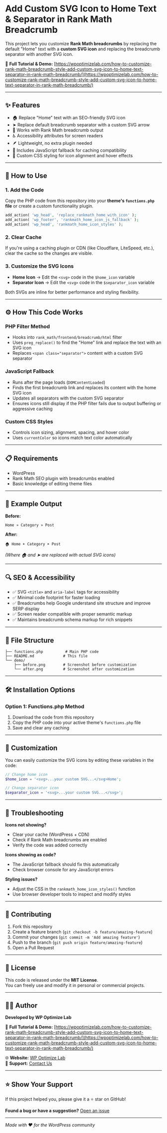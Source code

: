# Add Custom SVG Icon to Home Text & Separator in Rank Math Breadcrumb

This project lets you customize **Rank Math breadcrumbs** by replacing the default "Home" text with a **custom SVG icon** and replacing the breadcrumb separator with another SVG icon.

📌 **Full Tutorial & Demo:** [https://wpoptimizelab.com/how-to-customize-rank-math-breadcrumb-style-add-custom-svg-icon-to-home-text-separator-in-rank-math-breadcrumb/](https://wpoptimizelab.com/how-to-customize-rank-math-breadcrumb-style-add-custom-svg-icon-to-home-text-separator-in-rank-math-breadcrumb/)

---

## ✨ Features

- 🏠 Replace "Home" text with an SEO-friendly SVG icon
- ➤ Replace default breadcrumb separator with a custom SVG arrow
- 🔧 Works with Rank Math breadcrumb output
- ♿ Accessibility attributes for screen readers
- 🪶 Lightweight, no extra plugin needed
- 🔄 Includes JavaScript fallback for caching compatibility
- 🎨 Custom CSS styling for icon alignment and hover effects

---

## 🚀 How to Use

### 1. Add the Code

Copy the PHP code from this repository into your **theme's `functions.php` file** or create a custom functionality plugin.

```php
add_action( 'wp_head', 'replace_rankmath_home_with_icon' );
add_action( 'wp_footer', 'rankmath_home_icon_js_fallback' );
add_action( 'wp_head', 'rankmath_home_icon_styles' );
```

### 2. Clear Cache

If you're using a caching plugin or CDN (like Cloudflare, LiteSpeed, etc.), clear the cache so the changes are visible.

### 3. Customize the SVG Icons

- **Home Icon** → Edit the `<svg>` code in the `$home_icon` variable
- **Separator Icon** → Edit the `<svg>` code in the `$separator_icon` variable

Both SVGs are inline for better performance and styling flexibility.

---

## ⚙️ How This Code Works

### PHP Filter Method
- Hooks into `rank_math/frontend/breadcrumb/html` filter
- Uses `preg_replace()` to find the "Home" link and replace the text with an SVG icon
- Replaces `<span class="separator">` content with a custom SVG separator

### JavaScript Fallback
- Runs after the page loads (`DOMContentLoaded`)
- Finds the first breadcrumb link and replaces its content with the home SVG icon
- Updates all separators with the custom SVG separator
- Ensures icons still display if the PHP filter fails due to output buffering or aggressive caching

### Custom CSS Styles
- Controls icon sizing, alignment, spacing, and hover color
- Uses `currentColor` so icons match text color automatically

---

## 📋 Requirements

- WordPress
- Rank Math SEO plugin with breadcrumbs enabled
- Basic knowledge of editing theme files

---

## 🎯 Example Output

**Before:**
```
Home » Category » Post
```

**After:**
```
🏠 Home ➤ Category ➤ Post
```
*(Where 🏠 and ➤ are replaced with actual SVG icons)*

---

## 🔍 SEO & Accessibility

- ✅ SVG `<title>` and `aria-label` tags for accessibility
- ✅ Minimal code footprint for faster loading  
- ✅ Breadcrumbs help Google understand site structure and improve SERP display
- ✅ Screen reader compatible with proper semantic markup
- ✅ Maintains breadcrumb schema markup for rich snippets

---

## 📁 File Structure

```
├── functions.php          # Main PHP code
├── README.md             # This file
└── demo/
    ├── before.png        # Screenshot before customization
    └── after.png         # Screenshot after customization
```

---

## 🛠️ Installation Options

### Option 1: Functions.php Method
1. Download the code from this repository
2. Copy the PHP code into your active theme's `functions.php` file
3. Save and clear any caching


---

## 🎨 Customization

You can easily customize the SVG icons by editing these variables in the code:

```php
// Change home icon
$home_icon = '<svg>...your custom SVG...</svg>Home';

// Change separator icon  
$separator_icon = '<svg>...your custom SVG...</svg>';
```

---

## 🐛 Troubleshooting

**Icons not showing?**
- Clear your cache (WordPress + CDN)
- Check if Rank Math breadcrumbs are enabled
- Verify the code was added correctly

**Icons showing as code?**
- The JavaScript fallback should fix this automatically
- Check browser console for any JavaScript errors

**Styling issues?**
- Adjust the CSS in the `rankmath_home_icon_styles()` function
- Use browser developer tools to inspect and modify styles

---

## 🤝 Contributing

1. Fork this repository
2. Create a feature branch (`git checkout -b feature/amazing-feature`)
3. Commit your changes (`git commit -m 'Add amazing feature'`)
4. Push to the branch (`git push origin feature/amazing-feature`)
5. Open a Pull Request

---

## 📄 License

This code is released under the **MIT License**.  
You can freely use and modify it in personal or commercial projects.

---

## 👨‍💻 Author

**Developed by WP Optimize Lab**

📌 **Full Tutorial & Demo:** [https://wpoptimizelab.com/how-to-customize-rank-math-breadcrumb-style-add-custom-svg-icon-to-home-text-separator-in-rank-math-breadcrumb/](https://wpoptimizelab.com/how-to-customize-rank-math-breadcrumb-style-add-custom-svg-icon-to-home-text-separator-in-rank-math-breadcrumb/)

🌐 **Website:** [WP Optimize Lab](https://wpoptimizelab.com)  
📧 **Support:** [Contact Us](https://wpoptimizelab.com/contact)

---

## ⭐ Show Your Support

If this project helped you, please give it a ⭐ star on GitHub!

**Found a bug or have a suggestion?** [Open an issue](../../issues)

---

*Made with ❤️ for the WordPress community*
